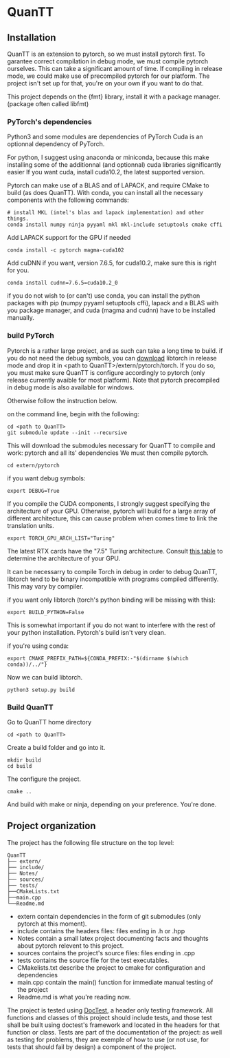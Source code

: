 # QuanTT

## Installation

QuanTT is an extension to pytorch, so we must install pytorch first.
To garantee correct compilation in debug mode, we must compile pytorch ourselves. This can take a significant amount of time.
If compiling in release mode, we could make use of precompiled pytorch for our platform. The project isn't set up for that, you're on your own if you want to do that.

This project depends on the {fmt} library, install it with a package manager. (package often called libfmt)

### PyTorch's dependencies
Python3 and some modules are dependencies of PyTorch
Cuda is an optionnal dependency of PyTorch.

For python, I suggest using anaconda or miniconda, because this make installing some of the additionnal (and optionnal) cuda libraries significantly easier
If you want cuda, install cuda10.2, the latest supported version.

Pytorch can make use of a BLAS and of LAPACK, and require CMake to build (as does QuanTT).
With conda, you can install all the necessary components with the following commands:
	
	# install MKL (intel's blas and lapack implementation) and other things.
	conda install numpy ninja pyyaml mkl mkl-include setuptools cmake cffi

Add LAPACK support for the GPU if needed

	conda install -c pytorch magma-cuda102

Add cuDNN if you want, version 7.6.5, for cuda10.2, make sure this is right for you.

	conda install cudnn=7.6.5=cuda10.2_0

if you do not wish to (or can't) use conda, you can install the python packages with pip (numpy pyyaml setuptools cffi), lapack and a BLAS with you package manager, and cuda (magma and  cudnn) have to be installed manually.

### build PyTorch
Pytorch is a rather large project, and as such can take a long time to build.
if you do not need the debug symbols, you can [download](https://pytorch.org/get-started/locally/) libtorch in release mode and drop it in \<path to QuanTT\>/extern/pytorch/torch.
If you do so, you must make sure QuanTT is configure accordingly to pytorch (only release currently avaible for most platform). 
Note that pytorch precompiled in debug mode is also available for windows.

Otherwise follow the instruction below.

on the command line, begin with the following:

	cd <path to QuanTT>
	git submodule update --init --recursive

This will download the submodules necessary for QuanTT to compile and work: pytorch and all its' dependencies
We must then compile pytorch.

	cd extern/pytorch

if you want debug symbols:

	export DEBUG=True
	
If you compile the CUDA components, I strongly suggest specifying the architecture of your GPU. 
Otherwise, pytorch will build for a large array of different architecture, this can cause problem when comes time to link the translation units.
	
	export TORCH_GPU_ARCH_LIST="Turing"

The latest RTX cards have the "7.5" Turing architecture. Consult [this table](https://en.wikipedia.org/wiki/CUDA#GPUs_supported) to determine the architecture of your GPU.

It can be necessarry to compile Torch in debug in order to debug QuanTT, libtorch tend to be binary incompatible with programs compiled differently.
This may vary by compiler.

if you want only libtorch (torch's python binding will be missing with this):

	export BUILD_PYTHON=False

This is somewhat important if you do not want to interfere with the rest of your python installation. Pytorch's build isn't very clean.

if you're using conda: 

	export CMAKE_PREFIX_PATH=${CONDA_PREFIX:-"$(dirname $(which conda))/../"}

Now we can build libtorch.

	python3 setup.py build 

### Build QuanTT

Go to QuanTT home directory

	cd <path to QuanTT>

Create a build folder and go into it.

	mkdir build
	cd build

The configure the project.
	
	cmake ..
	
And build with make or ninja, depending on your preference.
You're done.

## Project organization
The project has the following file structure on the top level:

	QuanTT
	├── extern/
	├── include/
	├── Notes/
	├── sources/
	├── tests/
	├──CMakeLists.txt
	├──main.cpp
	└──Readme.md

- extern contain dependencies in the form of git submodules (only pytorch at this moment).
- include contains the headers files: files ending in .h or .hpp
- Notes contain a small latex project documenting facts and thoughts about pytorch relevent to this project.
- sources contains the project's source files: files ending in .cpp
- tests contains the source file for the test executables.
- CMakelists.txt describe the project to cmake for configuration and dependencies
- main.cpp contain the main() function for immediate manual testing of the project
- Readme.md is what you're reading now.

The project is tested using [DocTest](https://github.com/onqtam/doctest), a header only testing framework.
All functions and classes of this project should include tests, and those test shall be built using doctest's framework and located in the headers for that function or class.
Tests are part of the documentation of the project: as well as testing for problems, they are exemple of how to use (or not use, for tests that should fail by design) a component of the project.
